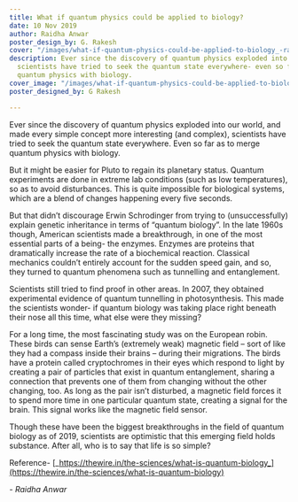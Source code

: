 ```yaml
---
title: What if quantum physics could be applied to biology?
date: 10 Nov 2019
author: Raidha Anwar
poster_design_by: G. Rakesh
cover: "/images/what-if-quantum-physics-could-be-applied-to-biology_-rakesh.jpg"
description: Ever since the discovery of quantum physics exploded into our world,
  scientists have tried to seek the quantum state everywhere- even so far as to merge
  quantum physics with biology.
cover_image: "/images/what-if-quantum-physics-could-be-applied-to-biology_-rakesh.jpg"
poster_designed_by: G Rakesh

---
```

Ever since the discovery of quantum physics exploded into our world, and made every simple concept more interesting (and complex), scientists have tried to seek the quantum state everywhere. Even so far as to merge quantum physics with biology.

But it might be easier for Pluto to regain its planetary status. Quantum experiments are done in extreme lab conditions (such as low temperatures), so as to avoid disturbances. This is quite impossible for biological systems, which are a blend of changes happening every five seconds.

But that didn’t discourage Erwin Schrodinger from trying to (unsuccessfully) explain genetic inheritance in terms of “quantum biology”. In the late 1960s though, American scientists made a breakthrough, in one of the most essential parts of a being- the enzymes. Enzymes are proteins that dramatically increase the rate of a biochemical reaction. Classical mechanics couldn’t entirely account for the sudden speed gain, and so, they turned to quantum phenomena such as tunnelling and entanglement.

Scientists still tried to find proof in other areas. In 2007, they obtained experimental evidence of quantum tunnelling in photosynthesis. This made the scientists wonder- if quantum biology was taking place right beneath their nose all this time, what else were they missing?

For a long time, the most fascinating study was on the European robin. These birds can sense Earth’s (extremely weak) magnetic field – sort of like they had a compass inside their brains – during their migrations. The birds have a protein called cryptochromes in their eyes which respond to light by creating a pair of particles that exist in quantum entanglement, sharing a connection that prevents one of them from changing without the other changing, too. As long as the pair isn’t disturbed, a magnetic field forces it to spend more time in one particular quantum state, creating a signal for the brain. This signal works like the magnetic field sensor.

Though these have been the biggest breakthroughs in the field of quantum biology as of 2019, scientists are optimistic that this emerging field holds substance. After all, who is to say that life is so simple?

Reference- [_https://thewire.in/the-sciences/what-is-quantum-biology_](https://thewire.in/the-sciences/what-is-quantum-biology)

_- Raidha Anwar_